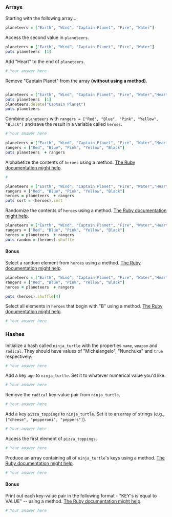 ### Arrays

Starting with the following array...

```rb
planeteers = ["Earth", "Wind", "Captain Planet", "Fire", "Water"]
```

Access the second value in `planeteers`.

```rb
planeteers = ["Earth", "Wind", "Captain Planet", "Fire", "Water"]
puts planeteers  [1]


```

Add "Heart" to the end of `planeteers`.

```rb
# Your answer here
```

Remove "Captain Planet" from the array **(without using a method)**.

```rb

planeteers = ["Earth", "Wind", "Captain Planet", "Fire", "Water","Heart" ]
puts planeteers  [1]
planeteers.delete("Captain Planet")
puts planeteers 

```

Combine `planeteers` with `rangers = ["Red", "Blue", "Pink", "Yellow", "Black"]` and save the result in a variable called `heroes`.

```rb
# Your answer here

planeteers = ["Earth", "Wind", "Captain Planet", "Fire", "Water","Heart" ]
rangers = ["Red", "Blue", "Pink", "Yellow", "Black"]
puts planeteers  + rangers 
```

Alphabetize the contents of `heroes` using a method. [The Ruby documentation might help](http://ruby-doc.org/core-2.6.1/Array.html).

```rb
#

planeteers = ["Earth", "Wind", "Captain Planet", "Fire", "Water","Heart" ]
rangers = ["Red", "Blue", "Pink", "Yellow", "Black"]
heroes = planeteers  + rangers 
puts sort = (heroes).sort


```

Randomize the contents of `heroes` using a method. [The Ruby documentation might help](http://ruby-doc.org/core-2.6.1/Array.html).

```rb
planeteers = ["Earth", "Wind", "Captain Planet", "Fire", "Water","Heart" ]
rangers = ["Red", "Blue", "Pink", "Yellow", "Black"]
heroes = planeteers  + rangers 
puts random = (heroes).shuffle 
```

#### Bonus

Select a random element from `heroes` using a method. [The Ruby documentation might help](http://ruby-doc.org/core-2.6.1/Array.html).

```rb
planeteers = ["Earth", "Wind", "Captain Planet", "Fire", "Water","Heart" ]
rangers = ["Red", "Blue", "Pink", "Yellow", "Black"]
heroes = planeteers  + rangers 

puts (heroes).shuffle[4]


```

Select all elements in `heroes` that begin with "B" using a method. [The Ruby documentation might help](http://ruby-doc.org/core-2.6.1/Array.html).

```rb
# Your answer here
```

### Hashes

Initialize a hash called `ninja_turtle` with the properties `name`, `weapon` and `radical`. They should have values of "Michelangelo", "Nunchuks" and `true` respectively.

```rb
# Your answer here
```

Add a key `age` to `ninja_turtle`. Set it to whatever numerical value you'd like.

```rb
# Your answer here
```

Remove the `radical` key-value pair from `ninja_turtle`.

```rb
# Your answer here
```

Add a key `pizza_toppings` to `ninja_turtle`. Set it to an array of strings (e.g., `["cheese", "pepperoni", "peppers"]`).

```rb
# Your answer here
```

Access the first element of `pizza_toppings`.

```rb
# Your answer here
```

Produce an array containing all of `ninja_turtle`'s keys using a method. [The Ruby documentation might help](http://ruby-doc.org/core-1.9.3/Hash.html).

```rb
# Your answer here
```

#### Bonus

Print out each key-value pair in the following format - "KEY's is equal to VALUE" -- using a method. [The Ruby documentation might help](http://ruby-doc.org/core-1.9.3/Hash.html).

```rb
# Your answer here
```
